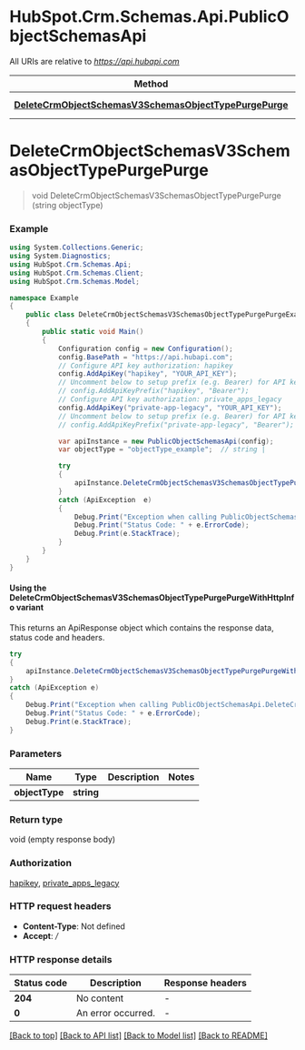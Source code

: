 # HubSpot.Crm.Schemas.Api.PublicObjectSchemasApi

All URIs are relative to *https://api.hubapi.com*

| Method | HTTP request | Description |
|--------|--------------|-------------|
| [**DeleteCrmObjectSchemasV3SchemasObjectTypePurgePurge**](PublicObjectSchemasApi.md#deletecrmobjectschemasv3schemasobjecttypepurgepurge) | **DELETE** /crm/v3/schemas/{objectType}/purge |  |

<a id="deletecrmobjectschemasv3schemasobjecttypepurgepurge"></a>
# **DeleteCrmObjectSchemasV3SchemasObjectTypePurgePurge**
> void DeleteCrmObjectSchemasV3SchemasObjectTypePurgePurge (string objectType)



### Example
```csharp
using System.Collections.Generic;
using System.Diagnostics;
using HubSpot.Crm.Schemas.Api;
using HubSpot.Crm.Schemas.Client;
using HubSpot.Crm.Schemas.Model;

namespace Example
{
    public class DeleteCrmObjectSchemasV3SchemasObjectTypePurgePurgeExample
    {
        public static void Main()
        {
            Configuration config = new Configuration();
            config.BasePath = "https://api.hubapi.com";
            // Configure API key authorization: hapikey
            config.AddApiKey("hapikey", "YOUR_API_KEY");
            // Uncomment below to setup prefix (e.g. Bearer) for API key, if needed
            // config.AddApiKeyPrefix("hapikey", "Bearer");
            // Configure API key authorization: private_apps_legacy
            config.AddApiKey("private-app-legacy", "YOUR_API_KEY");
            // Uncomment below to setup prefix (e.g. Bearer) for API key, if needed
            // config.AddApiKeyPrefix("private-app-legacy", "Bearer");

            var apiInstance = new PublicObjectSchemasApi(config);
            var objectType = "objectType_example";  // string | 

            try
            {
                apiInstance.DeleteCrmObjectSchemasV3SchemasObjectTypePurgePurge(objectType);
            }
            catch (ApiException  e)
            {
                Debug.Print("Exception when calling PublicObjectSchemasApi.DeleteCrmObjectSchemasV3SchemasObjectTypePurgePurge: " + e.Message);
                Debug.Print("Status Code: " + e.ErrorCode);
                Debug.Print(e.StackTrace);
            }
        }
    }
}
```

#### Using the DeleteCrmObjectSchemasV3SchemasObjectTypePurgePurgeWithHttpInfo variant
This returns an ApiResponse object which contains the response data, status code and headers.

```csharp
try
{
    apiInstance.DeleteCrmObjectSchemasV3SchemasObjectTypePurgePurgeWithHttpInfo(objectType);
}
catch (ApiException e)
{
    Debug.Print("Exception when calling PublicObjectSchemasApi.DeleteCrmObjectSchemasV3SchemasObjectTypePurgePurgeWithHttpInfo: " + e.Message);
    Debug.Print("Status Code: " + e.ErrorCode);
    Debug.Print(e.StackTrace);
}
```

### Parameters

| Name | Type | Description | Notes |
|------|------|-------------|-------|
| **objectType** | **string** |  |  |

### Return type

void (empty response body)

### Authorization

[hapikey](../README.md#hapikey), [private_apps_legacy](../README.md#private_apps_legacy)

### HTTP request headers

 - **Content-Type**: Not defined
 - **Accept**: */*


### HTTP response details
| Status code | Description | Response headers |
|-------------|-------------|------------------|
| **204** | No content |  -  |
| **0** | An error occurred. |  -  |

[[Back to top]](#) [[Back to API list]](../README.md#documentation-for-api-endpoints) [[Back to Model list]](../README.md#documentation-for-models) [[Back to README]](../README.md)

